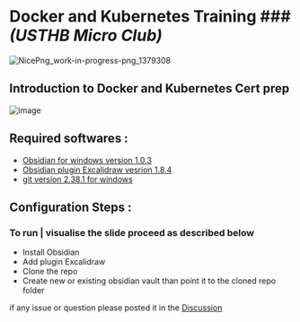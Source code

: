 # Docker and Kubernetes Training ###*(USTHB Micro Club)*
![NicePng_work-in-progress-png_1379308](https://user-images.githubusercontent.com/119819132/206932039-6046c71f-701e-4ba2-977f-d048e00003dc.png)
## Introduction to Docker and Kubernetes Cert prep

![image](https://user-images.githubusercontent.com/119819132/206928408-1dea0fd9-6edb-40a1-b5d1-77c9a6efa999.png)

## Required softwares : 

* [Obsidian for windows  version 1.0.3](https://obsidian.md/) 
* [Obsidian plugin Excalidraw vesrion 1.8.4](https://github.com/zsviczian/obsidian-excalidraw-plugin)
* [git version 2.38.1 for windows](https://git-scm.com/downloads) 

## Configuration Steps :

### To run | visualise the slide proceed  as described below 

- Install Obsidian
- Add plugin Excalidraw 
- Clone the repo 
- Create new or existing obsidian vault than point it to the cloned repo folder

if any issue or question please posted it in the [Discussion](https://github.com/openscaler-training/docker-K8s-Training/discussions)
